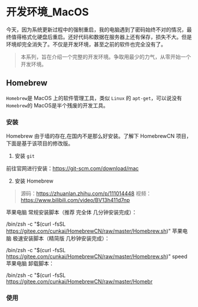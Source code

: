 # 开发环境_MacOS

今天，因为系统更新过程中的强制重启，我的电脑遇到了密码始终不对的情况，最终值得格式化硬盘后重启。还好代码和数据在服务器上还有保存，损失不大。但是环境却完全消失了。不仅是开发环境，甚至之前的软件也完全没有了。

> 本系列，旨在介绍一个完整的开发环境。争取用最少的力气，从零开始一个开发环境。

## Homebrew
`Homebrew`是 MacOS 上的软件管理工具，类似 `Linux` 的 `apt-get`，可以说没有`Homebrew`的 MacOS是半个残废的开发工具。

### 安装
Homebrew 由于墙的存在,在国内不是那么好安装。了解下 HomebrewCN 项目，下面是基于该项目的修改版。

1. 安装 `git`

前往官网进行安装：https://git-scm.com/download/mac

2. 安装 Homebrew

> 源码：https://zhuanlan.zhihu.com/p/111014448
> 视频：https://www.bilibili.com/video/BV13h411d7np


苹果电脑 常规安装脚本（推荐 完全体 几分钟安装完成）：

/bin/zsh -c "$(curl -fsSL https://gitee.com/cunkai/HomebrewCN/raw/master/Homebrew.sh)"
苹果电脑 极速安装脚本（精简版 几秒钟安装完成）：

/bin/zsh -c "$(curl -fsSL https://gitee.com/cunkai/HomebrewCN/raw/master/Homebrew.sh)" speed
苹果电脑 卸载脚本：

/bin/zsh -c "$(curl -fsSL https://gitee.com/cunkai/HomebrewCN/raw/master/Homebr


### 使用

